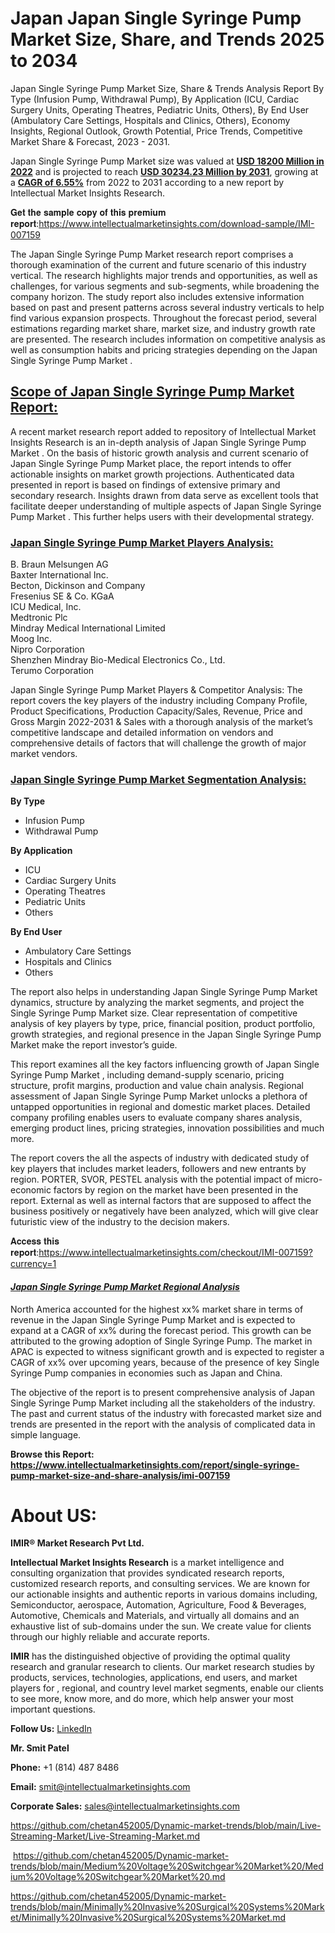 <h1>Japan Japan Single Syringe Pump Market Size, Share, and Trends 2025 to 2034</h1>
<p>Japan Single Syringe Pump Market Size, Share &amp; Trends Analysis Report By Type (Infusion Pump, Withdrawal Pump), By Application (ICU, Cardiac Surgery Units, Operating Theatres, Pediatric Units, Others), By End User (Ambulatory Care Settings, Hospitals and Clinics, Others), Economy Insights, Regional Outlook, Growth Potential, Price Trends, Competitive Market Share &amp; Forecast, 2023 - 2031.</p>
<p>Japan Single Syringe Pump Market size was valued at&nbsp;<strong><u>USD 18200 Million in 2022</u></strong>&nbsp;and is projected to reach&nbsp;<strong><u>USD 30234.23 Million by 2031</u></strong>, growing at a&nbsp;<strong><u>CAGR of 6.55%</u></strong>&nbsp;from 2022 to 2031 according to a new report by Intellectual Market Insights Research.</p>
<p>𝐆𝐞𝐭 𝐭𝐡𝐞 𝐬𝐚𝐦𝐩𝐥𝐞 𝐜𝐨𝐩𝐲 𝐨𝐟 𝐭𝐡𝐢𝐬 𝐩𝐫𝐞𝐦𝐢𝐮𝐦 𝐫𝐞𝐩𝐨𝐫𝐭:<a href="https://www.intellectualmarketinsights.com/download-sample/IMI-007159">https://www.intellectualmarketinsights.com/download-sample/IMI-007159</a>&nbsp;</p>
<p>The Japan Single Syringe Pump Market research report comprises a thorough examination of the current and future scenario of this industry vertical. The research highlights major trends and opportunities, as well as challenges, for various segments and sub-segments, while broadening the company horizon. The study report also includes extensive information based on past and present patterns across several industry verticals to help find various expansion prospects. Throughout the forecast period, several estimations regarding market share, market size, and industry growth rate are presented. The research includes information on competitive analysis as well as consumption habits and pricing strategies depending on the Japan Single Syringe Pump Market .</p>
<h2><strong><u>Scope of Japan Single Syringe Pump Market Report:</u></strong></h2>
<p>A recent market research report added to repository of Intellectual Market Insights Research is an in-depth analysis of Japan Single Syringe Pump Market . On the basis of historic growth analysis and current scenario of Japan Single Syringe Pump Market place, the report intends to offer actionable insights on market growth projections. Authenticated data presented in report is based on findings of extensive primary and secondary research. Insights drawn from data serve as excellent tools that facilitate deeper understanding of multiple aspects of Japan Single Syringe Pump Market . This further helps users with their developmental strategy.</p>
<h3><strong><u>Japan Single Syringe Pump Market Players Analysis:</u></strong></h3>
<p>B. Braun Melsungen AG<br />Baxter International Inc.<br />Becton, Dickinson and Company<br />Fresenius SE &amp; Co. KGaA<br />ICU Medical, Inc.<br />Medtronic Plc<br />Mindray Medical International Limited<br />Moog Inc.<br />Nipro Corporation<br />Shenzhen Mindray Bio-Medical Electronics Co., Ltd.<br />Terumo Corporation</p>
<p>Japan Single Syringe Pump Market Players &amp; Competitor Analysis: The report covers the key players of the industry including Company Profile, Product Specifications, Production Capacity/Sales, Revenue, Price and Gross Margin 2022-2031 &amp; Sales with a thorough analysis of the market&rsquo;s competitive landscape and detailed information on vendors and comprehensive details of factors that will challenge the growth of major market vendors.</p>
<h3><strong><u>Japan Single Syringe Pump Market Segmentation Analysis:</u></strong></h3>
<p><strong>By Type</strong></p>
<ul>
<li>Infusion Pump</li>
<li>Withdrawal Pump</li>
</ul>
<p><strong>By Application</strong></p>
<ul>
<li>ICU</li>
<li>Cardiac Surgery Units</li>
<li>Operating Theatres</li>
<li>Pediatric Units</li>
<li>Others</li>
</ul>
<p><strong>By End User</strong></p>
<ul>
<li>Ambulatory Care Settings</li>
<li>Hospitals and Clinics</li>
<li>Others</li>
</ul>
<p>The report also helps in understanding Japan Single Syringe Pump Market dynamics, structure by analyzing the market segments, and project the Single Syringe Pump&nbsp;Market size. Clear representation of competitive analysis of key players by type, price, financial position, product portfolio, growth strategies, and regional presence in the Japan Single Syringe Pump Market make the report investor&rsquo;s guide.</p>
<p>This report examines all the key factors influencing growth of Japan Single Syringe Pump Market , including demand-supply scenario, pricing structure, profit margins, production and value chain analysis. Regional assessment of Japan Single Syringe Pump Market unlocks a plethora of untapped opportunities in regional and domestic market places. Detailed company profiling enables users to evaluate company shares analysis, emerging product lines, pricing strategies, innovation possibilities and much more.</p>
<p>The report covers the all the aspects of industry with dedicated study of key players that includes market leaders, followers and new entrants by region. PORTER, SVOR, PESTEL analysis with the potential impact of micro-economic factors by region on the market have been presented in the report. External as well as internal factors that are supposed to affect the business positively or negatively have been analyzed, which will give clear futuristic view of the industry to the decision makers.</p>
<p>𝐀𝐜𝐜𝐞𝐬𝐬 𝐭𝐡𝐢𝐬 𝐫𝐞𝐩𝐨𝐫𝐭:<a href="https://www.intellectualmarketinsights.com/checkout/IMI-007159?currency=1">https://www.intellectualmarketinsights.com/checkout/IMI-007159?currency=1</a>&nbsp;</p>
<h4><em><strong><u> Japan Single Syringe Pump Market Regional Analysis</u></strong></em></h4>
<p>North America accounted for the highest xx% market share in terms of revenue in the Japan Single Syringe Pump Market and is expected to expand at a CAGR of xx% during the forecast period. This growth can be attributed to the growing adoption of Single Syringe Pump. The market in APAC is expected to witness significant growth and is expected to register a CAGR of xx% over upcoming years, because of the presence of key Single Syringe Pump companies in economies such as Japan and China.</p>
<p>The objective of the report is to present comprehensive analysis of Japan Single Syringe Pump Market including all the stakeholders of the industry. The past and current status of the industry with forecasted market size and trends are presented in the report with the analysis of complicated data in simple language.</p>
<p><strong>Browse this Report:&nbsp; <a href="https://www.intellectualmarketinsights.com/report/single-syringe-pump-market-size-and-share-analysis/imi-007159">https://www.intellectualmarketinsights.com/report/single-syringe-pump-market-size-and-share-analysis/imi-007159</a>&nbsp;</strong>&nbsp;</p>
<h1>About US:</h1>
<p><strong>IMIR&reg; Market Research Pvt Ltd.</strong></p>
<p><strong>Intellectual Market Insights Research</strong> is a market intelligence and consulting organization that provides syndicated research reports, customized research reports, and consulting services. We are known for our actionable insights and authentic reports in various domains including, Semiconductor, aerospace, Automation, Agriculture, Food &amp; Beverages, Automotive, Chemicals and Materials, and virtually all domains and an exhaustive list of sub-domains under the sun. We create value for clients through our highly reliable and accurate reports.</p>
<p><strong>IMIR</strong> has the distinguished objective of providing the optimal quality research and granular research to clients. Our market research studies by products, services, technologies, applications, end users, and market players for , regional, and country level market segments, enable our clients to see more, know more, and do more, which help answer your most important questions.</p>
<p><strong>Follow Us:</strong> <a href="https://www.linkedin.com/company/imir-marketresearch/">LinkedIn</a></p>
<p><strong>Mr. Smit Patel</strong></p>
<p><strong>Phone:</strong> +1 (814) 487 8486</p>
<p><strong>Email:</strong> <a href="mailto:smit@intellectualmarketinsights.com">smit@intellectualmarketinsights.com</a></p>
<p><strong>Corporate Sales:</strong> <a href="mailto:sales@intellectualmarketinsights.com">sales@intellectualmarketinsights.com</a></p>
<p><a href="https://github.com/chetan452005/Dynamic-market-trends/blob/main/Live-Streaming-Market/Live-Streaming-Market.md">https://github.com/chetan452005/Dynamic-market-trends/blob/main/Live-Streaming-Market/Live-Streaming-Market.md</a>&nbsp;</p>
<p>&nbsp;<a href="https://github.com/chetan452005/Dynamic-market-trends/blob/main/Medium%20Voltage%20Switchgear%20Market%20/Medium%20Voltage%20Switchgear%20Market%20.md">https://github.com/chetan452005/Dynamic-market-trends/blob/main/Medium%20Voltage%20Switchgear%20Market%20/Medium%20Voltage%20Switchgear%20Market%20.md</a>&nbsp;</p>
<p><a href="https://github.com/chetan452005/Dynamic-market-trends/blob/main/Minimally%20Invasive%20Surgical%20Systems%20Market/Minimally%20Invasive%20Surgical%20Systems%20Market.md">https://github.com/chetan452005/Dynamic-market-trends/blob/main/Minimally%20Invasive%20Surgical%20Systems%20Market/Minimally%20Invasive%20Surgical%20Systems%20Market.md</a>&nbsp;</p>
<p>&nbsp;</p>
